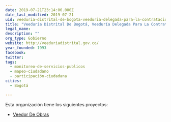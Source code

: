 ```yaml
---
date: 2019-07-21T23:14:06.000Z
date_last_modified: 2019-07-21
uid: veeduria-distrital-de-bogota-veeduria-delegada-para-la-contratacion
title: "Veeduria Distrital De Bogotá, Veeduría Delegada Para La Contratación"
legal_name: 
description: ""
org_type: Gobierno
website: http://veeduriadistrital.gov.co/
year_founded: 1993
facebook: 
twitter: 
tags:
  - monitoreo-de-servicios-publicos
  - mapeo-ciudadano
  - participación-ciudadana
cities: 
  - Bogotá

---
```


Esta organización tiene los siguientes proyectos:

- [Veedor De Obras](/i/veedor-de-obras.html)
